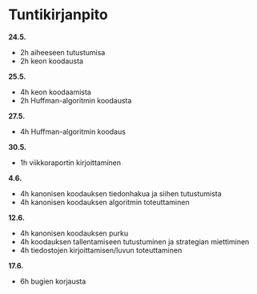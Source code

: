 # Tuntikirjanpito

**24.5.**
- 2h aiheeseen tutustumisa
- 2h keon koodausta

**25.5.**
- 4h keon koodaamista
- 2h Huffman-algoritmin koodausta

**27.5.**
- 4h Huffman-algoritmin koodaus

**30.5.**
- 1h viikkoraportin kirjoittaminen

**4.6.**
- 4h kanonisen koodauksen tiedonhakua ja siihen tutustumista
- 4h kanonisen koodauksen algoritmin toteuttaminen

**12.6.**
- 4h kanonisen koodauksen purku
- 4h koodauksen tallentamiseen tutustuminen ja strategian miettiminen
- 4h tiedostojen kirjoittamisen/luvun toteuttaminen

**17.6.**
- 6h bugien korjausta
